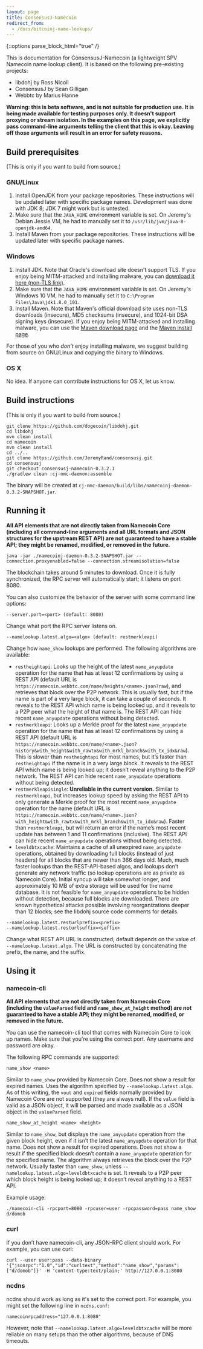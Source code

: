 ```yaml
---
layout: page
title: ConsensusJ-Namecoin
redirect_from:
  - /docs/bitcoinj-name-lookups/
---
```


{::options parse_block_html="true" /}

This is documentation for ConsensusJ-Namecoin (a lightweight SPV Namecoin name lookup client).  It is based on the following pre-existing projects:

* libdohj by Ross Nicoll
* ConsensusJ by Sean Gilligan
* Webbtc by Marius Hanne

**Warning: this is beta software, and is not suitable for production use.  It is being made available for testing purposes only.  It doesn't support proxying or stream isolation.  In the examples on this page, we explicitly pass command-line arguments telling the client that this is okay.  Leaving off those arguments will result in an error for safety reasons.**

## Build prerequisites

(This is only if you want to build from source.)

### GNU/Linux

1. Install OpenJDK from your package repositories.  These instructions will be updated later with specific package names.  Development was done with JDK 8; JDK 7 might work but is untested.
2. Make sure that the `JAVA_HOME` environment variable is set.  On Jeremy's Debian Jessie VM, he had to manually set it to `/usr/lib/jvm/java-8-openjdk-amd64`.
3. Install Maven from your package repositories.  These instructions will be updated later with specific package names.

### Windows

1. Install JDK.  Note that Oracle's download site doesn't support TLS.  If you enjoy being MITM-attacked and installing malware, you can [download it here (non-TLS link)](http://www.oracle.com/technetwork/java/javase/downloads/jdk8-downloads-2133151.html).
2. Make sure that the `JAVA_HOME` environment variable is set.  On Jeremy's Windows 10 VM, he had to manually set it to `C:\Program Files\Java\jdk1.8.0_101`.
3. Install Maven.  Note that Maven's official download site uses non-TLS downloads (insecure), MD5 checksums (insecure), and 1024-bit DSA signing keys (insecure).  If you enjoy being MITM-attacked and installing malware, you can use the [Maven download page](https://maven.apache.org/download.cgi) and the [Maven install page](https://maven.apache.org/install.html).

For those of you who *don't* enjoy installing malware, we suggest building from source on GNU/Linux and copying the binary to Windows.

### OS X

No idea.  If anyone can contribute instructions for OS X, let us know.

## Build instructions

(This is only if you want to build from source.)

~~~
git clone https://github.com/dogecoin/libdohj.git
cd libdohj
mvn clean install
cd namecoin
mvn clean install
cd ../..
git clone https://github.com/JeremyRand/consensusj.git
cd consensusj
git checkout consensusj-namecoin-0.3.2.1
./gradlew clean :cj-nmc-daemon:assemble
~~~

The binary will be created at `cj-nmc-daemon/build/libs/namecoinj-daemon-0.3.2-SNAPSHOT.jar`.

## Running it

**All API elements that are not directly taken from Namecoin Core (including all command-line arguments and all URL formats and JSON structures for the upstream REST API) are not guaranteed to have a stable API; they might be renamed, modified, or removed in the future.**

~~~
java -jar ./namecoinj-daemon-0.3.2-SNAPSHOT.jar --connection.proxyenabled=false --connection.streamisolation=false
~~~

The blockchain takes around 5 minutes to download.  Once it is fully synchronized, the RPC server will automatically start; it listens on port 8080.

You can also customize the behavior of the server with some command line options:

~~~
--server.port=<port> (default: 8080)
~~~

Change what port the RPC server listens on.

~~~
--namelookup.latest.algo=<algo> (default: restmerkleapi)
~~~

Change how `name_show` lookups are performed.  The following algorithms are available:

* `restheightapi`: Looks up the height of the latest `name_anyupdate` operation for the name that has at least 12 confirmations by using a REST API (default URL is `https://namecoin.webbtc.com/name/heights/<name>.json?raw`), and retrieves that block over the P2P network.  This is usually fast, but if the name is part of a very large block, it can take a couple of seconds.  It reveals to the REST API which name is being looked up, and it reveals to a P2P peer what the height of that name is.  The REST API can hide recent `name_anyupdate` operations without being detected.
* `restmerkleapi`: Looks up a Merkle proof for the latest `name_anyupdate` operation for the name that has at least 12 confirmations by using a REST API (default URL is `https://namecoin.webbtc.com/name/<name>.json?history&with_height&with_rawtx&with_mrkl_branch&with_tx_idx&raw`).  This is slower than `restheightapi` for most names, but it’s faster than `restheightapi` if the name is in a very large block.  It reveals to the REST API which name is being looked up; it doesn’t reveal anything to the P2P network.  The REST API can hide recent `name_anyupdate` operations without being detected.
* `restmerkleapisingle`: **Unreliable in the current version.** Similar to `restmerkleapi`, but increases lookup speed by asking the REST API to only generate a Merkle proof for the most recent `name_anyupdate` operation for the name (default URL is `https://namecoin.webbtc.com/name/<name>.json?with_height&with_rawtx&with_mrkl_branch&with_tx_idx&raw`).  Faster than `restmerkleapi`, but will return an error if the name’s most recent update has between 1 and 11 confirmations (inclusive).  The REST API can hide recent `name_anyupdate` operations without being detected.
* `leveldbtxcache`: Maintains a cache of all unexpired `name_anyupdate` operations, obtained by downloading full blocks (instead of just headers) for all blocks that are newer than 366 days old.  Much, much faster lookups than the REST-API-based algos, and lookups don’t generate any network traffic (so lookup operations are as private as Namecoin Core).  Initial syncup will take somewhat longer, and approximately 10 MB of extra storage will be used for the name database.  It is not feasible for `name_anyupdate` operations to be hidden without detection, because full blocks are downloaded.  There are known hypothetical attacks possible involving reorganizations deeper than 12 blocks; see the libdohj source code comments for details.

~~~
--namelookup.latest.resturlprefix=<prefix>
--namelookup.latest.resturlsuffix=<suffix>
~~~

Change what REST API URL is constructed; default depends on the value of `--namelookup.latest.algo`.  The URL is constructed by concatenating the prefix, the name, and the suffix.

## Using it

### namecoin-cli

**All API elements that are not directly taken from Namecoin Core (including the `valueParsed` field and `name_show_at_height` method) are not guaranteed to have a stable API; they might be renamed, modified, or removed in the future.**

You can use the namecoin-cli tool that comes with Namecoin Core to look up names.  Make sure that you're using the correct port.  Any username and password are okay.

The following RPC commands are supported:

~~~
name_show <name>
~~~

Similar to `name_show` provided by Namecoin Core.  Does not show a result for expired names.  Uses the algorithm specified by `--namelookup.latest.algo`.  As of this writing, the `vout` and `expired` fields normally provided by Namecoin Core are not supported (they are always null).  If the `value` field is valid as a JSON object, it will be parsed and made available as a JSON object in the `valueParsed` field.

~~~
name_show_at_height <name> <height>
~~~

Similar to `name_show`, but displays the `name_anyupdate` operation from the given block height, even if it isn’t the latest `name_anyupdate` operation for that name.  Does not show a result for expired operations.  Does not show a result if the specified block doesn’t contain a `name_anyupdate` operation for the specified name.  The algorithm always retrieves the block over the P2P network.  Usually faster than `name_show`, unless `--namelookup.latest.algo=leveldbtxcache` is set.  It reveals to a P2P peer which block height is being looked up; it doesn’t reveal anything to a REST API.

Example usage:

~~~
./namecoin-cli -rpcport=8080 -rpcuser=user -rpcpassword=pass name_show d/domob
~~~

### curl

If you don’t have namecoin-cli, any JSON-RPC client should work.  For example, you can use curl:

~~~
curl --user user:pass --data-binary '{"jsonrpc":"1.0","id":"curltext","method":"name_show","params":["d/domob"]}' -H 'content-type:text/plain;' http://127.0.0.1:8080
~~~

### ncdns

ncdns should work as long as it's set to the correct port.  For example, you might set the following line in `ncdns.conf`:

~~~
namecoinrpcaddress="127.0.0.1:8080"
~~~

However, note that `--namelookup.latest.algo=leveldbtxcache` will be more reliable on many setups than the other algorithms, because of DNS timeouts.
